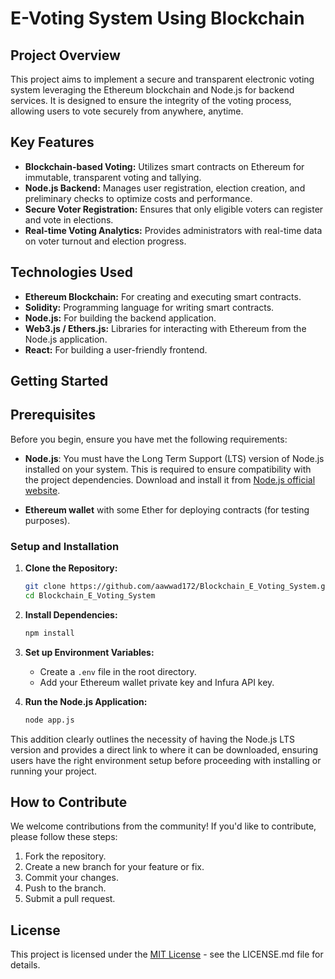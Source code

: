 # E-Voting System Using Blockchain

## Project Overview

This project aims to implement a secure and transparent electronic voting system leveraging the Ethereum blockchain and Node.js for backend services. It is designed to ensure the integrity of the voting process, allowing users to vote securely from anywhere, anytime.

## Key Features

- **Blockchain-based Voting:** Utilizes smart contracts on Ethereum for immutable, transparent voting and tallying.
- **Node.js Backend:** Manages user registration, election creation, and preliminary checks to optimize costs and performance.
- **Secure Voter Registration:** Ensures that only eligible voters can register and vote in elections.
- **Real-time Voting Analytics:** Provides administrators with real-time data on voter turnout and election progress.

## Technologies Used

- **Ethereum Blockchain:** For creating and executing smart contracts.
- **Solidity:** Programming language for writing smart contracts.
- **Node.js:** For building the backend application.
- **Web3.js / Ethers.js:** Libraries for interacting with Ethereum from the Node.js application.
- **React:** For building a user-friendly frontend.

## Getting Started

## Prerequisites

Before you begin, ensure you have met the following requirements:

- **Node.js**: You must have the Long Term Support (LTS) version of Node.js installed on your system. This is required to ensure compatibility with the project dependencies. Download and install it from [Node.js official website](https://nodejs.org/).

- **Ethereum wallet** with some Ether for deploying contracts (for testing purposes).

### Setup and Installation

1. **Clone the Repository:**

   ```bash
   git clone https://github.com/aawwad172/Blockchain_E_Voting_System.git
   cd Blockchain_E_Voting_System
   ```

2. **Install Dependencies:**

   ```bash
   npm install
   ```

3. **Set up Environment Variables:**

   - Create a `.env` file in the root directory.
   - Add your Ethereum wallet private key and Infura API key.

4. **Run the Node.js Application:**

   ```bash
   node app.js
   ```

This addition clearly outlines the necessity of having the Node.js LTS version and provides a direct link to where it can be downloaded, ensuring users have the right environment setup before proceeding with installing or running your project.

## How to Contribute

We welcome contributions from the community! If you'd like to contribute, please follow these steps:

1. Fork the repository.
2. Create a new branch for your feature or fix.
3. Commit your changes.
4. Push to the branch.
5. Submit a pull request.

## License

This project is licensed under the [MIT License](LICENSE.md) - see the LICENSE.md file for details.
